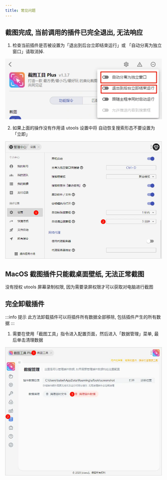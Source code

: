```yaml
---
title: 常见问题
---
```


## 截图完成, 当前调用的插件已完全退出, 无法响应

1. 检查当前插件是否被设置为「退出到后台立即结束运行」或 「自动分离为独立窗口」请取消掉.

![](./image/qa-01.webp)

2. 如果上面的操作没有作用请 utools 设置中将 自动恢复搜索形态不要设置为「立即」

![](./image/qa-02.webp)

## MacOS 截图插件只能截桌面壁纸, 无法正常截图

没有授权 utools 屏幕录制权限, 因为需要录屏权限才可以获取对电脑进行截图

## 完全卸载插件
:::info 提示
此方法卸载插件可以将插件所有数据全部移除, 包括插件产生的所有数据
:::

1. 需要在使用「截图工具」指令进入配置页面，然后进入「数据管理」菜单, 最后单击清理数据

![](./image/qa-03.webp)
